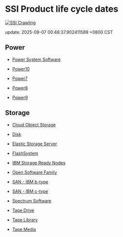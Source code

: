 # SSI Product life cycle dates

[![SSI Crawling](https://github.com/cage1016/ssi-life-cycle-dates/actions/workflows/crawling.yml/badge.svg)](https://github.com/cage1016/ssi-life-cycle-dates/actions/workflows/crawling.yml)

update: 2025-09-07 00:46:37.902411589 +0800 CST




## Power



- [Power System Software](power-system-software/index.md)


- [Power10](power10/index.md)


- [Power7](power7/index.md)


- [Power8](power8/index.md)


- [Power9](power9/index.md)





## Storage



- [Cloud Object Storage](cloud-object-storage/index.md)


- [Disk](disk/index.md)


- [Elastic Storage Server](elastic-storage-server/index.md)


- [FlashSystem](flash-system/index.md)


- [IBM Storage Ready Nodes](ibm-storage-ready-nodes/index.md)


- [Open Software Family](open-software-family/index.md)


- [SAN - IBM b-type](san-ibm-b-type/index.md)


- [SAN - IBM c-type](san-ibm-c-type/index.md)


- [Spectrum Software](spectrum-software/index.md)


- [Tape Drive](tape-drive/index.md)


- [Tape Library](tape-library/index.md)


- [Tape Media](tape-media/index.md)


